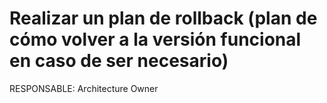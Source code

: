 # Realizar un plan de rollback (plan de cómo volver a la versión funcional en caso de ser necesario)

RESPONSABLE: Architecture Owner